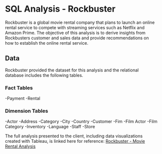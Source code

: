 # SQL Analysis - Rockbuster

Rockbuster is a global movie rental company that plans to launch an online rental service to compete with streaming services such as Netflix and Amazon Prime. The objective of this analysis is to derive insights from Rockbusters customer and sales data and provide recommendations on how to establish the online rental service. 

## Data

Rockbuster provided the dataset for this analysis and the relational database includes the following tables. 

### Fact Tables
-Payment
-Rental

### Dimension Tables
-Actor
-Address
-Category
-City
-Country
-Customer
-Fim
-Film Actor
-Film Category
-Inventory
-Language
-Staff
-Store

The full analysis presented to the client, including data visualizations created with Tableau, is linked here for reference: 
[Rockbuster - Movie Rental Analysis](https://coach-courses-us.s3.amazonaws.com/exercises/1054/58373/936dfd87c3f07e236518dd6fdf4f248b/Task-3.10_-Final.pdf)


